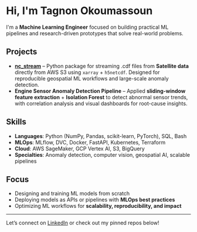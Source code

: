 # Hi, I'm Tagnon Okoumassoun

I'm a **Machine Learning Engineer** focused on building practical ML pipelines and research-driven prototypes that solve real-world problems.

## Projects
- **[nc_stream](https://github.com/privaelo/nc_stream)** – Python package for streaming .cdf files from **Satellite data** directly from AWS S3 using `xarray` + `h5netcdf`. Designed for reproducible geospatial ML workflows and large-scale anomaly detection.  
- **Engine Sensor Anomaly Detection Pipeline** – Applied **sliding-window feature extraction** + **Isolation Forest** to detect abnormal sensor trends, with correlation analysis and visual dashboards for root-cause insights.  

## Skills
- **Languages**: Python (NumPy, Pandas, scikit-learn, PyTorch), SQL, Bash  
- **MLOps**: MLflow, DVC, Docker, FastAPI, Kubernetes, Terraform  
- **Cloud**: AWS SageMaker, GCP Vertex AI, S3, BigQuery  
- **Specialties**: Anomaly detection, computer vision, geospatial AI, scalable pipelines

## Focus
- Designing and training ML models from scratch  
- Deploying models as APIs or pipelines with **MLOps best practices**  
- Optimizing ML workflows for **scalability, reproducibility, and impact**

---

Let’s connect on [LinkedIn](linkedin.com/in/tagnon-45616017b) or check out my pinned repos below!

